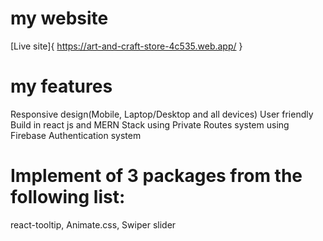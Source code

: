 # my website

[Live site]{ https://art-and-craft-store-4c535.web.app/ }

# my features
Responsive design(Mobile, Laptop/Desktop and all devices)
User friendly
Build in react js and MERN Stack using
Private Routes system using
Firebase Authentication system
# Implement of 3 packages from the following list:
react-tooltip,
Animate.css,
Swiper slider